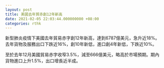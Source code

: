 ```yaml
---
layout: post
title: 美國去年貿赤創12年新高
date: 2021-02-05 22:03:44.000000000 +08:00
categories: rthk
---
```


新型肺炎疫情下美國去年貿易赤字創12年新高，達到6787億美元，急升近18%。去年貨物及服務出口下跌近16%，創10年新低，進口創4年新低，下跌近10%。

至於去年12月美國貿易赤字收窄3.5%，減至666億美元，略高於市場預期。期內貨物進口上升1.5%，出口增長近半成。
